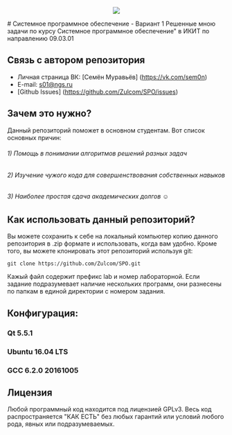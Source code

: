 <p align="center"><img src="https://pp.userapi.com/c637530/v637530291/33f2d/kr5p_i6bnGE.jpg"></p>
# Системное программное обеспечение - Вариант 1
Решенные мною задачи по курсу Системное программное обеспечение" в ИКИТ по направлению 09.03.01

## Связь с автором репозитория
-  Личная страница ВК: [Семён Муравьёв] (https://vk.com/sem0n)
-  E-mail: s01@ngs.ru
-  [Github Issues] (https://github.com/Zulcom/SPO/issues)

## Зачем это нужно?
Данный репозиторий поможет в основном студентам. Вот список основных причин:</br>
###### 1) Помощь в понимании алгоритмов решений разных задач</br>
###### 2) Изучение чужого кода для совершенствования собственных навыков</br>
###### 3) Наиболее простая сдача академических долгов ☺</br>

## Как использовать данный репозиторий?
Вы можете сохранить к себе на локальный компьютер копию данного репозитория в .zip формате и использовать, 
когда вам удобно. Кроме того, вы можете клонировать этот репозиторий используя git:
```
git clone https://github.com/Zulcom/SPO.git
```
Кажый файл содержит префикс lab и номер лабораторной. Если задание подразумевает наличие нескольких программ,
они разнесены по папкам в единой директории с номером задания. 
## Конфигурация:

###  Qt 5.5.1
###  Ubuntu 16.04 LTS
###  GCC  6.2.0 20161005


## Лицензия
Любой программный код находится под лицензией GPLv3.
Весь код распространяется "КАК ЕСТЬ" без любых гарантий или условий любого рода, явных или подразумеваемых.

